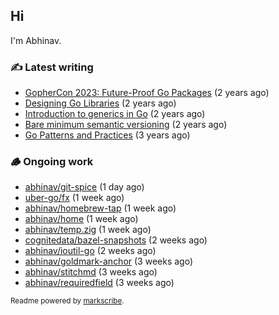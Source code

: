 ## Hi

I'm Abhinav.

### ✍️ Latest writing


- [GopherCon 2023: Future-Proof Go Packages](https://abhinavg.net/2023/09/27/future-proof-packages/) (2 years ago)
- [Designing Go Libraries](https://abhinavg.net/2022/12/06/designing-go-libraries/) (2 years ago)
- [Introduction to generics in Go](https://abhinavg.net/2022/11/23/generics-intro/) (2 years ago)
- [Bare minimum semantic versioning](https://abhinavg.net/2022/11/07/semver/) (2 years ago)
- [Go Patterns and Practices](https://abhinavg.net/2022/09/19/go-patterns-and-practices-talk/) (3 years ago)

### 🪵 Ongoing work


- [abhinav/git-spice](https://github.com/abhinav/git-spice) (1 day ago)
- [uber-go/fx](https://github.com/uber-go/fx) (1 week ago)
- [abhinav/homebrew-tap](https://github.com/abhinav/homebrew-tap) (1 week ago)
- [abhinav/home](https://github.com/abhinav/home) (1 week ago)
- [abhinav/temp.zig](https://github.com/abhinav/temp.zig) (1 week ago)
- [cognitedata/bazel-snapshots](https://github.com/cognitedata/bazel-snapshots) (2 weeks ago)
- [abhinav/ioutil-go](https://github.com/abhinav/ioutil-go) (2 weeks ago)
- [abhinav/goldmark-anchor](https://github.com/abhinav/goldmark-anchor) (3 weeks ago)
- [abhinav/stitchmd](https://github.com/abhinav/stitchmd) (3 weeks ago)
- [abhinav/requiredfield](https://github.com/abhinav/requiredfield) (3 weeks ago)

<sub>Readme powered by [markscribe](https://github.com/muesli/markscribe).</sub>

